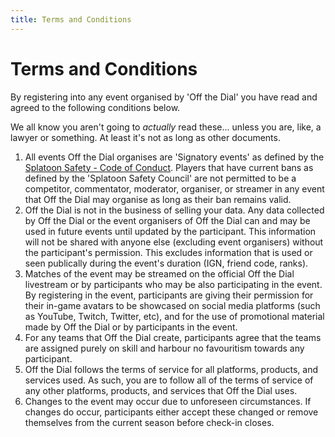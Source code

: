 ```yaml
---
title: Terms and Conditions
---
```


# Terms and Conditions
By registering into any event organised by 'Off the Dial' you have read and agreed to the following conditions below.

We all know you aren't going to *actually* read these... unless you are, like, a lawyer or something. At least it's not as long as other documents.

1. All events Off the Dial organises are 'Signatory events' as defined by the [Splatoon Safety - Code of Conduct](https://docs.google.com/document/d/1-6qlRDNnNSId2U1vve1x9CisJKybtFka69TURVW8qqA/edit?usp=sharing). Players that have current bans as defined by the 'Splatoon Safety Council' are not permitted to be a competitor, commentator, moderator, organiser, or streamer in any event that Off the Dial may organise as long as their ban remains valid.
1. Off the Dial is not in the business of selling your data. Any data collected by Off the Dial or the event organisers of Off the Dial can and may be used in future events until updated by the participant. This information will not be shared with anyone else (excluding event organisers) without the participant's permission. This excludes information that is used or seen publically during the event's duration (IGN, friend code, ranks).
1. Matches of the event may be streamed on the official Off the Dial livestream or by participants who may be also participating in the event. By registering in the event, participants are giving their permission for their in-game avatars to be showcased on social media platforms (such as YouTube, Twitch, Twitter, etc), and for the use of promotional material made by Off the Dial or by participants in the event.
1. For any teams that Off the Dial create, participants agree that the teams are assigned purely on skill and harbour no favouritism towards any participant.
1. Off the Dial follows the terms of service for all platforms, products, and services used. As such, you are to follow all of the terms of service of any other platforms, products, and services that Off the Dial uses.
1. Changes to the event may occur due to unforeseen circumstances. If changes do occur, participants either accept these changed or remove themselves from the current season before check-in closes.
